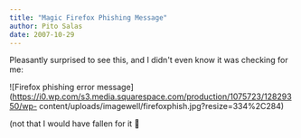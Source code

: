 ```yaml
---
title: "Magic Firefox Phishing Message"
author: Pito Salas
date: 2007-10-29
---
```




Pleasantly surprised to see this, and I didn't even know it was checking for
me:

![Firefox phishing error
message](https://i0.wp.com/s3.media.squarespace.com/production/1075723/12829350/wp-
content/uploads/imagewell/firefoxphish.jpg?resize=334%2C284)

(not that I would have fallen for it 🙂


